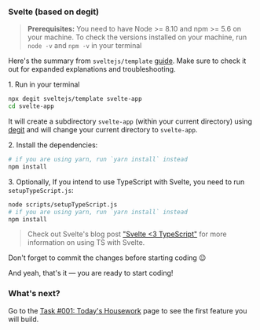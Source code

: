 ### Svelte (based on degit)

> **Prerequisites:** You need to have Node >= 8.10 and npm >= 5.6 on your machine. To check the versions installed on your machine, run `node -v` and `npm -v` in your terminal

Here's the summary from `sveltejs/template` [guide](https://github.com/sveltejs/template#svelte-app). Make sure to check it out for expanded explanations and troubleshooting.

1\. Run in your terminal

```sh
npx degit sveltejs/template svelte-app
cd svelte-app
```

It will create a subdirectory `svelte-app` (within your current directory) using [degit](https://github.com/Rich-Harris/degit) and will change your current directory to `svelte-app`.

2\. Install the dependencies:

```sh
# if you are using yarn, run `yarn install` instead
npm install
```

3\. Optionally, If you intend to use TypeScript with Svelte, you need to run `setupTypeScript.js`:

```sh
node scripts/setupTypeScript.js
# if you are using yarn, run `yarn install` instead
npm install
```

> Check out Svelte's blog post ["Svelte <3 TypeScript"](https://svelte.dev/blog/svelte-and-typescript) for more information on using TS with Svelte.

Don't forget to commit the changes before starting coding :wink:

And yeah, that's it — you are ready to start coding!

### What's next?

Go to the [Task #001: Today's Housework](http://bandaworks.tilda.ws/housework-undoer/task-1) page to see the first feature you will build.